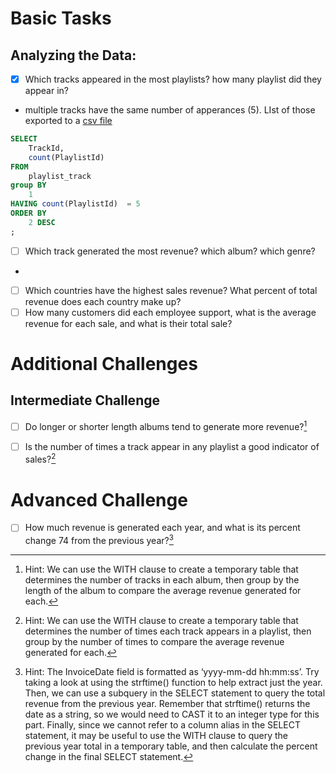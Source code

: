 # Basic Tasks

## Analyzing the Data:

- [X] Which tracks appeared in the most playlists? how many playlist did they appear in?
- multiple tracks have the same number of apperances (5). LIst of those exported to a [csv file](/task-01.csv)
``` sql
SELECT
	TrackId,
	count(PlaylistId)
FROM
	playlist_track
group BY
	1
HAVING count(PlaylistId)  = 5
ORDER BY 
	2 DESC
;
```
- [ ] Which track generated the most revenue? which album? which genre?
- 
- [ ] Which countries have the highest sales revenue? What percent of total revenue does each country make up?
- [ ] How many customers did each employee support, what is the average revenue for each sale, and what is their total sale?

# Additional Challenges

## Intermediate Challenge

- [ ] Do longer or shorter length albums tend to generate more revenue?[^1]
[^1]: Hint: We can use the WITH clause to create a temporary table that determines the number of tracks in each album, then group by the length of the album to compare the average revenue generated for each.
- [ ] Is the number of times a track appear in any playlist a good indicator of sales?[^2]
[^2]: Hint: We can use the WITH clause to create a temporary table that determines the number of times each track appears in a playlist, then group by the number of times to compare the average revenue generated for each.

# Advanced Challenge

- [ ] How much revenue is generated each year, and what is its percent change 74 from the previous year?[^3]
[^3]: Hint: The InvoiceDate field is formatted as ‘yyyy-mm-dd hh:mm:ss’. Try taking a look at using the strftime() function to help extract just the year. Then, we can use a subquery in the SELECT statement to query the total revenue from the previous year. Remember that strftime() returns the date as a string, so we would need to CAST it to an integer type for this part. Finally, since we cannot refer to a column alias in the SELECT statement, it may be useful to use the WITH clause to query the previous year total in a temporary table, and then calculate the percent change in the final SELECT statement.

